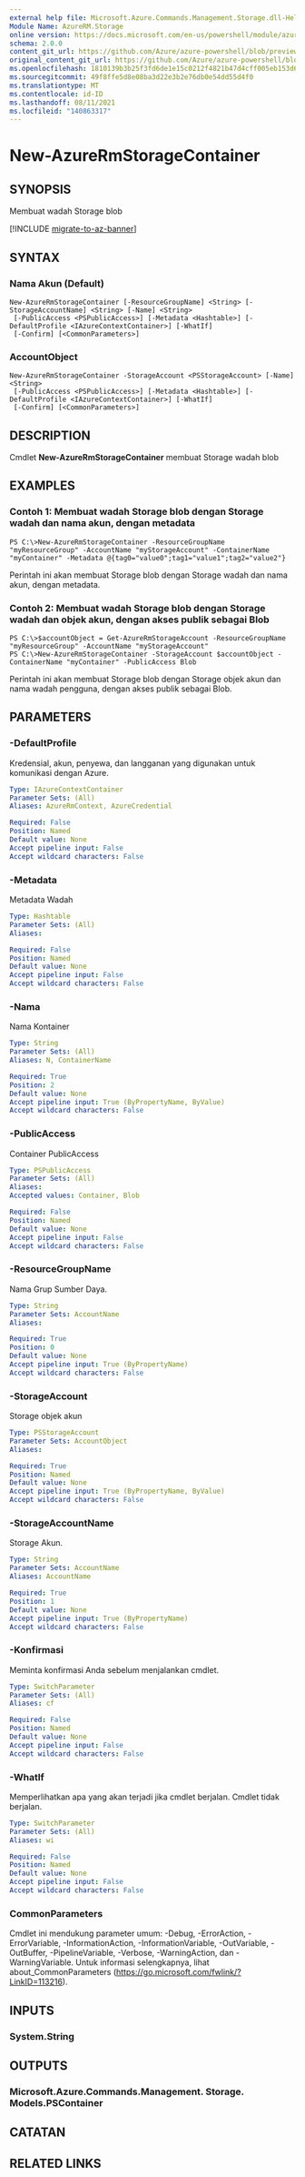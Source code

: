 ```yaml
---
external help file: Microsoft.Azure.Commands.Management.Storage.dll-Help.xml
Module Name: AzureRM.Storage
online version: https://docs.microsoft.com/en-us/powershell/module/azurerm.storage/new-azurermstoragecontainer
schema: 2.0.0
content_git_url: https://github.com/Azure/azure-powershell/blob/preview/src/ResourceManager/Storage/Commands.Management.Storage/help/New-AzureRmStorageContainer.md
original_content_git_url: https://github.com/Azure/azure-powershell/blob/preview/src/ResourceManager/Storage/Commands.Management.Storage/help/New-AzureRmStorageContainer.md
ms.openlocfilehash: 1810139b3b25f3fd6de1e15c0212f4821b47d4cff005eb153d606b9a121ffc5b
ms.sourcegitcommit: 49f8ffe5d8e08ba3d22e3b2e76db0e54dd55d4f0
ms.translationtype: MT
ms.contentlocale: id-ID
ms.lasthandoff: 08/11/2021
ms.locfileid: "140863317"
---
```

# New-AzureRmStorageContainer

## SYNOPSIS
Membuat wadah Storage blob

[!INCLUDE [migrate-to-az-banner](../../includes/migrate-to-az-banner.md)]

## SYNTAX

### Nama Akun (Default)
```
New-AzureRmStorageContainer [-ResourceGroupName] <String> [-StorageAccountName] <String> [-Name] <String>
 [-PublicAccess <PSPublicAccess>] [-Metadata <Hashtable>] [-DefaultProfile <IAzureContextContainer>] [-WhatIf]
 [-Confirm] [<CommonParameters>]
```

### AccountObject
```
New-AzureRmStorageContainer -StorageAccount <PSStorageAccount> [-Name] <String>
 [-PublicAccess <PSPublicAccess>] [-Metadata <Hashtable>] [-DefaultProfile <IAzureContextContainer>] [-WhatIf]
 [-Confirm] [<CommonParameters>]
```

## DESCRIPTION
Cmdlet **New-AzureRmStorageContainer** membuat Storage wadah blob

## EXAMPLES

### Contoh 1: Membuat wadah Storage blob dengan Storage wadah dan nama akun, dengan metadata
```
PS C:\>New-AzureRmStorageContainer -ResourceGroupName "myResourceGroup" -AccountName "myStorageAccount" -ContainerName "myContainer" -Metadata @{tag0="value0";tag1="value1";tag2="value2"} 
```

Perintah ini akan membuat Storage blob dengan Storage wadah dan nama akun, dengan metadata.

### Contoh 2: Membuat wadah Storage blob dengan Storage wadah dan objek akun, dengan akses publik sebagai Blob
```
PS C:\>$accountObject = Get-AzureRmStorageAccount -ResourceGroupName "myResourceGroup" -AccountName "myStorageAccount"
PS C:\>New-AzureRmStorageContainer -StorageAccount $accountObject -ContainerName "myContainer" -PublicAccess Blob
```

Perintah ini akan membuat Storage blob dengan Storage objek akun dan nama wadah pengguna, dengan akses publik sebagai Blob.

## PARAMETERS

### -DefaultProfile
Kredensial, akun, penyewa, dan langganan yang digunakan untuk komunikasi dengan Azure.

```yaml
Type: IAzureContextContainer
Parameter Sets: (All)
Aliases: AzureRmContext, AzureCredential

Required: False
Position: Named
Default value: None
Accept pipeline input: False
Accept wildcard characters: False
```

### -Metadata
Metadata Wadah

```yaml
Type: Hashtable
Parameter Sets: (All)
Aliases: 

Required: False
Position: Named
Default value: None
Accept pipeline input: False
Accept wildcard characters: False
```

### -Nama
Nama Kontainer

```yaml
Type: String
Parameter Sets: (All)
Aliases: N, ContainerName

Required: True
Position: 2
Default value: None
Accept pipeline input: True (ByPropertyName, ByValue)
Accept wildcard characters: False
```

### -PublicAccess
Container PublicAccess

```yaml
Type: PSPublicAccess
Parameter Sets: (All)
Aliases: 
Accepted values: Container, Blob

Required: False
Position: Named
Default value: None
Accept pipeline input: False
Accept wildcard characters: False
```

### -ResourceGroupName
Nama Grup Sumber Daya.

```yaml
Type: String
Parameter Sets: AccountName
Aliases: 

Required: True
Position: 0
Default value: None
Accept pipeline input: True (ByPropertyName)
Accept wildcard characters: False
```

### -StorageAccount
Storage objek akun

```yaml
Type: PSStorageAccount
Parameter Sets: AccountObject
Aliases: 

Required: True
Position: Named
Default value: None
Accept pipeline input: True (ByPropertyName, ByValue)
Accept wildcard characters: False
```

### -StorageAccountName
Storage Akun.

```yaml
Type: String
Parameter Sets: AccountName
Aliases: AccountName

Required: True
Position: 1
Default value: None
Accept pipeline input: True (ByPropertyName)
Accept wildcard characters: False
```

### -Konfirmasi
Meminta konfirmasi Anda sebelum menjalankan cmdlet.

```yaml
Type: SwitchParameter
Parameter Sets: (All)
Aliases: cf

Required: False
Position: Named
Default value: None
Accept pipeline input: False
Accept wildcard characters: False
```

### -WhatIf
Memperlihatkan apa yang akan terjadi jika cmdlet berjalan. Cmdlet tidak berjalan.

```yaml
Type: SwitchParameter
Parameter Sets: (All)
Aliases: wi

Required: False
Position: Named
Default value: None
Accept pipeline input: False
Accept wildcard characters: False
```

### CommonParameters
Cmdlet ini mendukung parameter umum: -Debug, -ErrorAction, -ErrorVariable, -InformationAction, -InformationVariable, -OutVariable, -OutBuffer, -PipelineVariable, -Verbose, -WarningAction, dan -WarningVariable. Untuk informasi selengkapnya, lihat about_CommonParameters (https://go.microsoft.com/fwlink/?LinkID=113216).

## INPUTS

### System.String

## OUTPUTS

### Microsoft.Azure.Commands.Management. Storage. Models.PSContainer

## CATATAN

## RELATED LINKS

